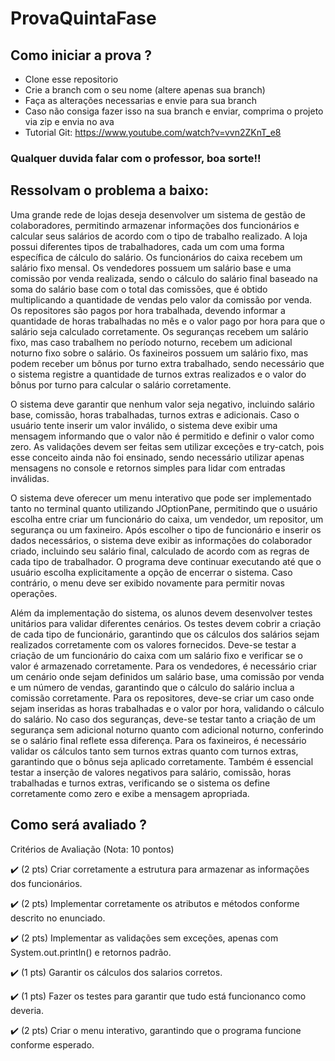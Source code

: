 # ProvaQuintaFase

## Como iniciar a prova ?

- Clone esse repositorio
- Crie a branch com o seu nome (altere apenas sua branch)
- Faça as alterações necessarias e envie para sua branch
- Caso não consiga fazer isso na sua branch e enviar, comprima o projeto via zip e envia no ava
- Tutorial Git: https://www.youtube.com/watch?v=vvn2ZKnT_e8

### Qualquer duvida falar com o professor, boa sorte!!

## Ressolvam o problema a baixo: 
Uma grande rede de lojas deseja desenvolver um sistema de gestão de colaboradores, permitindo armazenar informações dos funcionários e calcular seus salários de acordo com o tipo de trabalho realizado. A loja possui diferentes tipos de trabalhadores, cada um com uma forma específica de cálculo do salário. Os funcionários do caixa recebem um salário fixo mensal. Os vendedores possuem um salário base e uma comissão por venda realizada, sendo o cálculo do salário final baseado na soma do salário base com o total das comissões, que é obtido multiplicando a quantidade de vendas pelo valor da comissão por venda. Os repositores são pagos por hora trabalhada, devendo informar a quantidade de horas trabalhadas no mês e o valor pago por hora para que o salário seja calculado corretamente. Os seguranças recebem um salário fixo, mas caso trabalhem no período noturno, recebem um adicional noturno fixo sobre o salário. Os faxineiros possuem um salário fixo, mas podem receber um bônus por turno extra trabalhado, sendo necessário que o sistema registre a quantidade de turnos extras realizados e o valor do bônus por turno para calcular o salário corretamente.

O sistema deve garantir que nenhum valor seja negativo, incluindo salário base, comissão, horas trabalhadas, turnos extras e adicionais. Caso o usuário tente inserir um valor inválido, o sistema deve exibir uma mensagem informando que o valor não é permitido e definir o valor como zero. As validações devem ser feitas sem utilizar exceções e try-catch, pois esse conceito ainda não foi ensinado, sendo necessário utilizar apenas mensagens no console e retornos simples para lidar com entradas inválidas.

O sistema deve oferecer um menu interativo que pode ser implementado tanto no terminal quanto utilizando JOptionPane, permitindo que o usuário escolha entre criar um funcionário do caixa, um vendedor, um repositor, um segurança ou um faxineiro. Após escolher o tipo de funcionário e inserir os dados necessários, o sistema deve exibir as informações do colaborador criado, incluindo seu salário final, calculado de acordo com as regras de cada tipo de trabalhador. O programa deve continuar executando até que o usuário escolha explicitamente a opção de encerrar o sistema. Caso contrário, o menu deve ser exibido novamente para permitir novas operações.

Além da implementação do sistema, os alunos devem desenvolver testes unitários para validar diferentes cenários. Os testes devem cobrir a criação de cada tipo de funcionário, garantindo que os cálculos dos salários sejam realizados corretamente com os valores fornecidos. Deve-se testar a criação de um funcionário do caixa com um salário fixo e verificar se o valor é armazenado corretamente. Para os vendedores, é necessário criar um cenário onde sejam definidos um salário base, uma comissão por venda e um número de vendas, garantindo que o cálculo do salário inclua a comissão corretamente. Para os repositores, deve-se criar um caso onde sejam inseridas as horas trabalhadas e o valor por hora, validando o cálculo do salário. No caso dos seguranças, deve-se testar tanto a criação de um segurança sem adicional noturno quanto com adicional noturno, conferindo se o salário final reflete essa diferença. Para os faxineiros, é necessário validar os cálculos tanto sem turnos extras quanto com turnos extras, garantindo que o bônus seja aplicado corretamente. Também é essencial testar a inserção de valores negativos para salário, comissão, horas trabalhadas e turnos extras, verificando se o sistema os define corretamente como zero e exibe a mensagem apropriada.

## Como será avaliado ? 
Critérios de Avaliação (Nota: 10 pontos)

✔️ (2 pts) Criar corretamente a estrutura para armazenar as informações dos funcionários.

✔️ (2 pts) Implementar corretamente os atributos e métodos conforme descrito no enunciado.

✔️ (2 pts) Implementar as validações sem exceções, apenas com System.out.println() e retornos padrão.

✔️ (1 pts) Garantir os cálculos dos salarios corretos.

✔️ (1 pts) Fazer os testes para garantir que tudo está funcionanco como deveria.

✔️ (2 pts) Criar o menu interativo, garantindo que o programa funcione conforme esperado.

